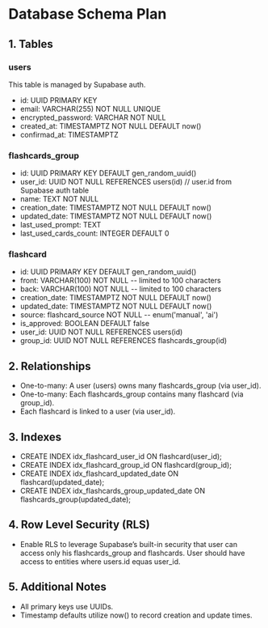 # Database Schema Plan

## 1. Tables

### users
This table is managed by Supabase auth.

- id: UUID PRIMARY KEY
- email: VARCHAR(255) NOT NULL UNIQUE
- encrypted_password: VARCHAR NOT NULL
- created_at: TIMESTAMPTZ NOT NULL DEFAULT now()
- confirmad_at: TIMESTAMPTZ

### flashcards_group
- id: UUID PRIMARY KEY DEFAULT gen_random_uuid()
- user_id: UUID NOT NULL REFERENCES users(id)   // user.id from Supabase auth table
- name: TEXT NOT NULL
- creation_date: TIMESTAMPTZ NOT NULL DEFAULT now()
- updated_date: TIMESTAMPTZ NOT NULL DEFAULT now()
- last_used_prompt: TEXT
- last_used_cards_count: INTEGER DEFAULT 0

### flashcard
- id: UUID PRIMARY KEY DEFAULT gen_random_uuid()
- front: VARCHAR(100) NOT NULL  -- limited to 100 characters
- back: VARCHAR(100) NOT NULL   -- limited to 100 characters
- creation_date: TIMESTAMPTZ NOT NULL DEFAULT now()
- updated_date: TIMESTAMPTZ NOT NULL DEFAULT now()
- source: flashcard_source NOT NULL -- enum('manual', 'ai')
- is_approved: BOOLEAN DEFAULT false
- user_id: UUID NOT NULL REFERENCES users(id)
- group_id: UUID NOT NULL REFERENCES flashcards_group(id)

## 2. Relationships
- One-to-many: A user (users) owns many flashcards_group (via user_id).
- One-to-many: Each flashcards_group contains many flashcard (via group_id).
- Each flashcard is linked to a user (via user_id).

## 3. Indexes
- CREATE INDEX idx_flashcard_user_id ON flashcard(user_id);
- CREATE INDEX idx_flashcard_group_id ON flashcard(group_id);
- CREATE INDEX idx_flashcard_updated_date ON flashcard(updated_date);
- CREATE INDEX idx_flashcards_group_updated_date ON flashcards_group(updated_date);

## 4. Row Level Security (RLS)
- Enable RLS to leverage Supabase’s built-in security that user can access only his flashcards_group and flashcards. User should have access to entities where users.id equas user_id.

## 5. Additional Notes
- All primary keys use UUIDs.
- Timestamp defaults utilize now() to record creation and update times.
